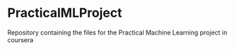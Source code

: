 # PracticalMLProject
Repository containing the files for the Practical Machine Learning project in coursera
